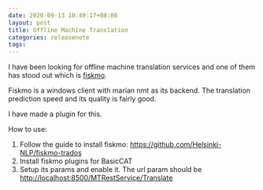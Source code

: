 ```yaml
---
date: 2020-09-13 10:49:17+08:00
layout: post
title: Offline Machine Translation
categories: releasenote
tags: 
---
```


I have been looking for offline machine translation services and one of them has stood out which is [fiskmo](https://github.com/Helsinki-NLP/fiskmo-trados).

Fiskmo is a windows client with marian nmt as its backend. The translation prediction speed and its quality is fairly good.

I have made a plugin for this.

How to use:

1. Follow the guide to install fiskmo: <https://github.com/Helsinki-NLP/fiskmo-trados>
2. Install fiskmo plugins for BasicCAT
3. Setup its params and enable it. The url param should be <http://localhost:8500/MTRestService/Translate>



